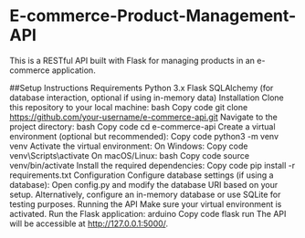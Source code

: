 # E-commerce-Product-Management-API

This is a RESTful API built with Flask for managing products in an e-commerce application.

##Setup Instructions
Requirements
Python 3.x
Flask
SQLAlchemy (for database interaction, optional if using in-memory data)
Installation
Clone this repository to your local machine:
bash
Copy code
git clone https://github.com/your-username/e-commerce-api.git
Navigate to the project directory:
bash
Copy code
cd e-commerce-api
Create a virtual environment (optional but recommended):
Copy code
python3 -m venv venv
Activate the virtual environment:
On Windows:
Copy code
venv\Scripts\activate
On macOS/Linux:
bash
Copy code
source venv/bin/activate
Install the required dependencies:
Copy code
pip install -r requirements.txt
Configuration
Configure database settings (if using a database):
Open config.py and modify the database URI based on your setup.
Alternatively, configure an in-memory database or use SQLite for testing purposes.
Running the API
Make sure your virtual environment is activated.
Run the Flask application:
arduino
Copy code
flask run
The API will be accessible at http://127.0.0.1:5000/.

